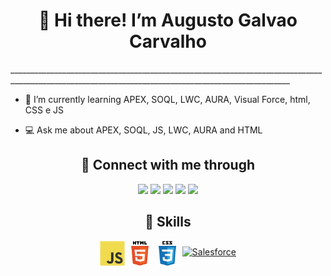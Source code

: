 <h1 align="center"> 👋 Hi there! I’m Augusto Galvao Carvalho</h1>
____________________________________________________________________________________________________________________________________________________

- 🌱 I’m currently learning APEX, SOQL, LWC, AURA, Visual Force, html, CSS e JS

- 💻 Ask me about APEX, SOQL, JS, LWC, AURA and HTML


 <h2 align="center">📱 Connect with me through</h2>
<div align="center"> 
  <a href="https://instagram.com/augustogalvaocarvalho" target="_blank"><img src="https://img.shields.io/badge/-Instagram-%23E4405F?style=for-the-badge&logo=instagram&logoColor=white" target="_blank"></a>
 <a href="https://discord.gg/4FmFBjcz" target="_blank"><img src="https://img.shields.io/badge/Discord-7289DA?style=for-the-badge&logo=discord&logoColor=white" target="_blank"></a> 
  <a href = "mailto:augustocesargalvaocarvalho@gmail.com"><img src="https://img.shields.io/badge/-Gmail-%23333?style=for-the-badge&logo=gmail&logoColor=white" target="_blank"></a>
  <a href="https://www.linkedin.com/in/augusto-cesar-galv%C3%A3o-carvalho-0352099b" target="_blank"><img src="https://img.shields.io/badge/-LinkedIn-%230077B5?style=for-the-badge&logo=linkedin&logoColor=white" target="_blank"></a> 
  <a href="https://trailblazer.me/id/acgcarvalho" target="_blank"><img src="https://img.shields.io/badge/Salesforce-00A1E0?style=for-the-badge&logo=Salesforce&logoColor=white"></a> 
</div>


  <h2 align="center">🚀 Skills</h2>
  <p align="center"> 
  <img align="center" alt="Javascript" height="40" width="40" src="https://raw.githubusercontent.com/devicons/devicon/master/icons/javascript/javascript-original.svg">
  <img align="center" alt="HTML5" height="40" width="40" src="https://raw.githubusercontent.com/devicons/devicon/master/icons/html5/html5-original-wordmark.svg">
  <img align="center" alt="Css3" height="40" width="40" src="https://raw.githubusercontent.com/devicons/devicon/master/icons/css3/css3-original-wordmark.svg">
  <a href="https://trailblazer.me/id/acgcarvalho" target="_blank" rel="noreferrer"> <img src="https://www.salesforce.com/content/dam/sfdc-docs/www/resources/campaign-assets/live-long-and-propser/images/logo.png" alt="Salesforce" width="50" height="30"/> <a/></p>

